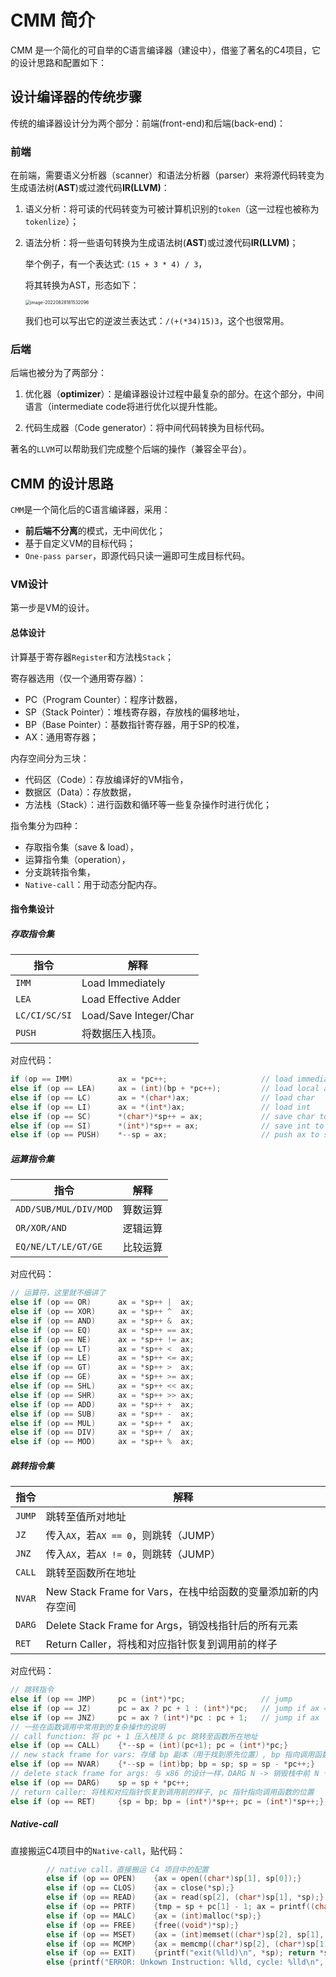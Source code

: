 # CMM 简介

CMM 是一个简化的可自举的C语言编译器（建设中），借鉴了著名的C4项目，它的设计思路和配置如下：

## 设计编译器的传统步骤

传统的编译器设计分为两个部分：前端(front-end)和后端(back-end)：

### 前端

在前端，需要语义分析器（scanner）和语法分析器（parser）来将源代码转变为生成语法树(**AST**)或过渡代码**IR(LLVM)**：

1. 语义分析：将可读的代码转变为可被计算机识别的`token`（这一过程也被称为`tokenlize`）；

2. 语法分析：将一些语句转换为生成语法树(**AST**)或过渡代码**IR(LLVM)**；

   举个例子，有一个表达式: `(15 + 3 * 4) / 3`，

   将其转换为AST，形态如下：

   <img src="C:\Users\17100\AppData\Roaming\Typora\typora-user-images\image-20220828181532096.png" alt="image-20220828181532096" style="zoom:50%;" />
   
   我们也可以写出它的逆波兰表达式：`/(+(*34)15)3`，这个也很常用。

### 后端

后端也被分为了两部分：

1. 优化器（**optimizer**）：是编译器设计过程中最复杂的部分。在这个部分，中间语言（intermediate code将进行优化以提升性能。

2. 代码生成器（Code generator）：将中间代码转换为目标代码。

著名的`LLVM`可以帮助我们完成整个后端的操作（兼容全平台）。

## CMM 的设计思路

`CMM`是一个简化后的C语言编译器，采用：

+ **前后端不分离**的模式，无中间优化；
+ 基于自定义VM的目标代码；
+ `One-pass parser`，即源代码只读一遍即可生成目标代码。

### VM设计

第一步是VM的设计。

#### 总体设计

计算基于寄存器`Register`和方法栈`Stack`；

寄存器选用（仅一个通用寄存器）：

+ PC（Program Counter）：程序计数器，
+ SP（Stack Pointer）：堆栈寄存器，存放栈的偏移地址，
+ BP（Base Pointer）：基数指针寄存器，用于SP的校准，
+ AX：通用寄存器；

内存空间分为三块：

+ 代码区（Code）：存放编译好的VM指令，
+ 数据区（Data）：存放数据，
+ 方法栈（Stack）：进行函数和循环等一些复杂操作时进行优化；

指令集分为四种：

+ 存取指令集（save & load），
+ 运算指令集（operation），
+ 分支跳转指令集，
+ `Native-call`：用于动态分配内存。

#### 指令集设计

##### 存取指令集

| 指令          | 解释                   |
| ------------- | ---------------------- |
| `IMM`         | Load Immediately       |
| `LEA`         | Load Effective Adder   |
| `LC/CI/SC/SI` | Load/Save Integer/Char |
| `PUSH`        | 将数据压入栈顶。       |

对应代码：

```c
if (op == IMM)          ax = *pc++;                     // load immediate(or global addr)
else if (op == LEA)     ax = (int)(bp + *pc++);         // load local addr
else if (op == LC)      ax = *(char*)ax;                // load char
else if (op == LI)      ax = *(int*)ax;                 // load int
else if (op == SC)      *(char*)*sp++ = ax;             // save char to stack
else if (op == SI)      *(int*)*sp++ = ax;              // save int to stack
else if (op == PUSH)    *--sp = ax;                     // push ax to stack
```

##### 运算指令集

| 指令                  | 解释     |
| --------------------- | -------- |
| `ADD/SUB/MUL/DIV/MOD` | 算数运算 |
| `OR/XOR/AND`          | 逻辑运算 |
| `EQ/NE/LT/LE/GT/GE`   | 比较运算 |

对应代码：

```c
// 运算符，这里就不细讲了
else if (op == OR)      ax = *sp++ |  ax;
else if (op == XOR)     ax = *sp++ ^  ax;
else if (op == AND)     ax = *sp++ &  ax;
else if (op == EQ)      ax = *sp++ == ax;
else if (op == NE)      ax = *sp++ != ax;
else if (op == LT)      ax = *sp++ <  ax;
else if (op == LE)      ax = *sp++ <= ax;
else if (op == GT)      ax = *sp++ >  ax;
else if (op == GE)      ax = *sp++ >= ax;
else if (op == SHL)     ax = *sp++ << ax;
else if (op == SHR)     ax = *sp++ >> ax;
else if (op == ADD)     ax = *sp++ +  ax;        
else if (op == SUB)     ax = *sp++ -  ax;
else if (op == MUL)     ax = *sp++ *  ax;
else if (op == DIV)     ax = *sp++ /  ax;
else if (op == MOD)     ax = *sp++ %  ax;
```

##### 跳转指令集

| 指令   | 解释                                                         |
| ------ | ------------------------------------------------------------ |
| `JUMP` | 跳转至值所对地址                                             |
| `JZ`   | 传入`AX`，若`AX == 0`，则跳转（JUMP）                        |
| `JNZ`  | 传入`AX`，若`AX != 0`，则跳转（JUMP）                        |
| `CALL` | 跳转至函数所在地址                                           |
| `NVAR` | New Stack Frame for Vars，在栈中给函数的变量添加新的内存空间 |
| `DARG` | Delete Stack Frame for Args，销毁栈指针后的所有元素          |
| `RET`  | Return Caller，将栈和对应指针恢复到调用前的样子              |

对应代码：

```C
// 跳转指令
else if (op == JMP)     pc = (int*)*pc;                 // jump
else if (op == JZ)      pc = ax ? pc + 1 : (int*)*pc;   // jump if ax == 0
else if (op == JNZ)     pc = ax ? (int*)*pc : pc + 1;   // jump if ax != 0
// 一些在函数调用中常用到的复杂操作的说明
// call function: 将 pc + 1 压入栈顶 & pc 跳转至函数所在地址
else if (op == CALL)    {*--sp = (int)(pc+1); pc = (int*)*pc;}
// new stack frame for vars: 存储 bp 副本（用于找到原先位置）, bp 指向调用函数的地址, 栈中给函数的变量添加新的内存空间
else if (op == NVAR)    {*--sp = (int)bp; bp = sp; sp = sp - *pc++;}
// delete stack frame for args: 与 x86 的设计一样，DARG N -> 销毁栈中前 N 个元素
else if (op == DARG)    sp = sp + *pc++;
// return caller: 将栈和对应指针恢复到调用前的样子, pc 指针指向调用函数的位置
else if (op == RET)     {sp = bp; bp = (int*)*sp++; pc = (int*)*sp++;} 
```

##### Native-call

直接搬运C4项目中的`Native-call`，贴代码：

```c
        // native call，直接搬运 C4 项目中的配置
        else if (op == OPEN)    {ax = open((char*)sp[1], sp[0]);}
        else if (op == CLOS)    {ax = close(*sp);}
        else if (op == READ)    {ax = read(sp[2], (char*)sp[1], *sp);}
        else if (op == PRTF)    {tmp = sp + pc[1] - 1; ax = printf((char*)tmp[0], tmp[-1], tmp[-2], tmp[-3], tmp[-4], tmp[-5]);}
        else if (op == MALC)    {ax = (int)malloc(*sp);}
        else if (op == FREE)    {free((void*)*sp);}
        else if (op == MSET)    {ax = (int)memset((char*)sp[2], sp[1], *sp);}
        else if (op == MCMP)    {ax = memcmp((char*)sp[2], (char*)sp[1], *sp);}
        else if (op == EXIT)    {printf("exit(%lld)\n", *sp); return *sp;}
        else {printf("ERROR: Unkown Instruction: %lld, cycle: %lld\n", op, cycle); return -1;}
```



